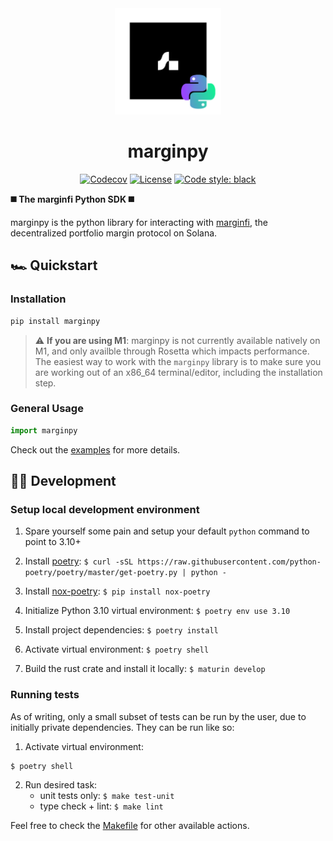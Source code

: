 <div align="center">
  <img height="170" src="./docs/logo-python.png" />

  <h1>marginpy</h1>
  
   <!-- [![Actions Status](https://github.com/michaelhly/solanapy/workflows/CI/badge.svg)](https://github.com/michaelhly/solanapy/actions?query=workflow%3ACI) -->
   <!-- [![PyPI version](https://badge.fury.io/py/solana.svg)](https://badge.fury.io/py/solana) -->
   [![Codecov](https://codecov.io/gh/michaelhly/solana-py/branch/master/graph/badge.svg)](https://codecov.io/gh/michaelhly/solana-py/branch/master)
   <a href=""><img alt="License" src="https://img.shields.io/github/license/mrgnlabs/marginfi-sdk?style=flat-square&color=ffff00"/></a>
   [![Code style: black](https://img.shields.io/badge/code%20style-black-000000.svg)](https://github.com/psf/black)
</div>

**◼️ The marginfi Python SDK ◼️**

marginpy is the python library for interacting with [marginfi](marginfi.com), the decentralized portfolio margin protocol on Solana.

## 🏎 Quickstart

### Installation

```sh
pip install marginpy
```

> :warning: **If you are using M1**: marginpy is not currently available natively on M1, and only availble through Rosetta which impacts performance. The easiest way to work with the `marginpy` library is to make sure you are working out of an x86_64 terminal/editor, including the installation step.

### General Usage

```py
import marginpy
```

Check out the [examples](examples) for more details.

## 👷‍♀️ Development

### Setup local development environment

1. Spare yourself some pain and setup your default `python` command to point to 3.10+

1. Install [poetry](https://python-poetry.org/docs/#installation): `$ curl -sSL https://raw.githubusercontent.com/python-poetry/poetry/master/get-poetry.py | python -`
1. Install [nox-poetry](https://github.com/cjolowicz/nox-poetry): `$ pip install nox-poetry`
1. Initialize Python 3.10 virtual environment: `$ poetry env use 3.10`
1. Install project dependencies: `$ poetry install`
1. Activate virtual environment: `$ poetry shell`
1. Build the rust crate and install it locally: `$ maturin develop`

### Running tests

As of writing, only a small subset of tests can be run by the user, due to initially private dependencies. They can be run like so:

1. Activate virtual environment:

```shell
$ poetry shell
```

2. Run desired task:
   - unit tests only: `$ make test-unit`
   - type check + lint: `$ make lint`

Feel free to check the [Makefile](Makefile) for other available actions.
